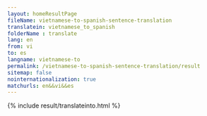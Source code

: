 ```yaml
---
layout: homeResultPage
fileName: vietnamese-to-spanish-sentence-translation
translatein: vietnamese_to_spanish
folderName : translate
lang: en
from: vi
to: es
langname: vietnamese-to
permalink: /vietnamese-to-spanish-sentence-translation/result
sitemap: false
nointernationalization: true
matchurls: en&&vi&&es
---
```

{% include result/translateinto.html %}

<script src="/js/result/translation.js" data-foldername="{{page.folderName}}" data-lang="{{page.lang}}"></script>
